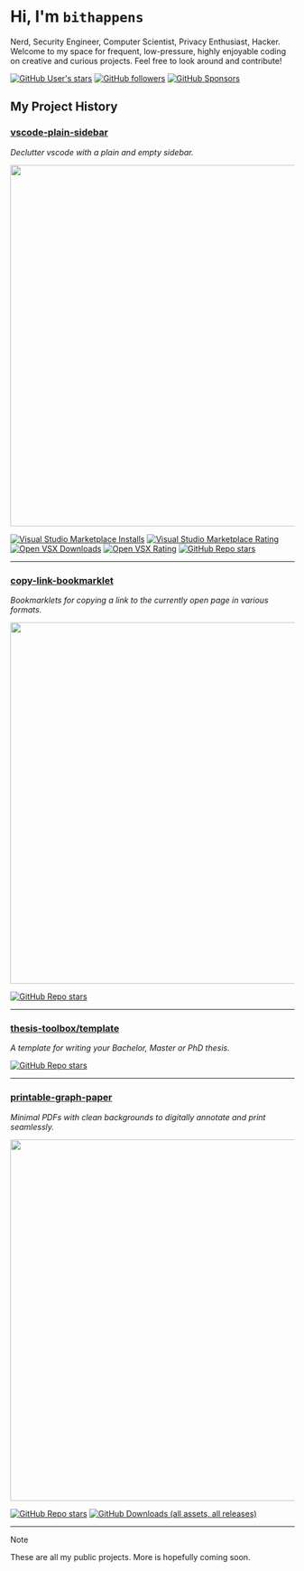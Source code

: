 # Hi, I'm `bithappens`

Nerd, Security Engineer, Computer Scientist, Privacy Enthusiast, Hacker. Welcome to my space for frequent, low-pressure, highly enjoyable coding on creative and curious projects. Feel free to look around and contribute!

[![GitHub User's stars](https://img.shields.io/github/stars/bithappens?style=flat&label=GitHub%20stars)](https://gitstar-ranking.com/bithappens)
[![GitHub followers](https://img.shields.io/github/followers/bithappens?style=flat&label=GitHub%20followers)](https://github.com/bithappens?tab=followers)
[![GitHub Sponsors](https://img.shields.io/github/sponsors/bithappens?style=flat&label=GitHub%20sponsors)](https://github.com/sponsors/bithappens)

## My Project History

### [vscode-plain-sidebar](https://github.com/bithappens/vscode-plain-sidebar)

*Declutter vscode with a plain and empty sidebar.*

<kbd><img src="https://repository-images.githubusercontent.com/695463375/6af79c34-3476-4ec3-b2f3-b74285e14a2d" width="640"></kbd>

[![Visual Studio Marketplace Installs](https://img.shields.io/visual-studio-marketplace/i/bithappens.vscode-plain-sidebar?label=Marketplace%20installs)](https://marketplace.visualstudio.com/items?itemName=bithappens.vscode-plain-sidebar)
[![Visual Studio Marketplace Rating](https://img.shields.io/visual-studio-marketplace/r/bithappens.vscode-plain-sidebar?label=Marketplace%20rating)](https://marketplace.visualstudio.com/items?itemName=bithappens.vscode-plain-sidebar&ssr=false#review-details)
[![Open VSX Downloads](https://img.shields.io/open-vsx/dt/bithappens/vscode-plain-sidebar?label=Open%20VSX%20downloads)](https://open-vsx.org/extension/bithappens/vscode-plain-sidebar)
[![Open VSX Rating](https://img.shields.io/open-vsx/rating/bithappens/vscode-plain-sidebar?label=Open%20VSX%20rating)](https://open-vsx.org/extension/bithappens/vscode-plain-sidebar/reviews)
[![GitHub Repo stars](https://img.shields.io/github/stars/bithappens/vscode-plain-sidebar?style=flat&label=GitHub%20stars&link=https%3A%2F%2Fgithub.com%2Fbithappens%2Fvscode-plain-sidebar%2Fstargazers)](https://github.com/bithappens/vscode-plain-sidebar/stargazers)

---

### [copy-link-bookmarklet](https://github.com/bithappens/copy-link-bookmarklet)

*Bookmarklets for copying a link to the currently open page in various formats.*

<kbd><img src="https://repository-images.githubusercontent.com/549750668/0923e0ed-0a6a-487e-8f2a-c19db81a50d2" width="640"></kbd>

[![GitHub Repo stars](https://img.shields.io/github/stars/bithappens/copy-link-bookmarklet?style=flat&label=GitHub%20stars&link=https%3A%2F%2Fgithub.com%2Fbithappens%2Fcopy-link-bookmarklet%2Fstargazers)](https://github.com/bithappens/copy-link-bookmarklet/stargazers)

---

### [thesis-toolbox/template](https://github.com/thesis-toolbox/template)

*A template for writing your Bachelor, Master or PhD thesis.*

[![GitHub Repo stars](https://img.shields.io/github/stars/thesis-toolbox/template?style=flat&label=GitHub%20stars&link=https%3A%2F%2Fgithub.com%2Fthesis-toolbox%2Ftemplate%2Fstargazers)](https://github.com/thesis-toolbox/template/stargazers)

---

### [printable-graph-paper](https://github.com/bithappens/printable-graph-paper)

*Minimal PDFs with clean backgrounds to digitally annotate and print seamlessly.*

<kbd><img src="https://repository-images.githubusercontent.com/33448826/78400ba5-d4f8-412e-983c-1aaca77b4b61" width="640"></kbd>

[![GitHub Repo stars](https://img.shields.io/github/stars/bithappens/printable-graph-paper?style=flat&label=GitHub%20stars&link=https%3A%2F%2Fgithub.com%2Fbithappens%2Fprintable-graph-paper%2Fstargazers)](https://github.com/bithappens/printable-graph-paper/stargazers)
[![GitHub Downloads (all assets, all releases)](https://img.shields.io/github/downloads/bithappens/printable-graph-paper/total?style=flat&label=GitHub%20downloads)](https://tooomm.github.io/github-release-stats/?username=bithappens&repository=printable-graph-paper)

---

> [!NOTE]
> These are all my public projects. More is hopefully coming soon.
